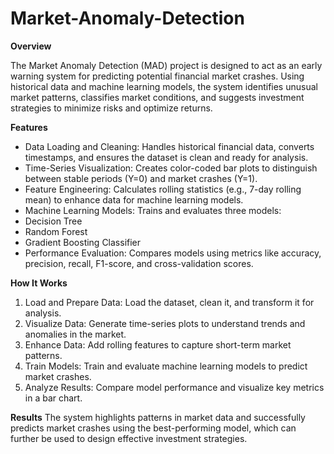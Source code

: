 # Market-Anomaly-Detection

**Overview**

The Market Anomaly Detection (MAD) project is designed to act as an early warning system for predicting potential financial market crashes. Using historical data and machine learning models, the system identifies unusual market patterns, classifies market conditions, and suggests investment strategies to minimize risks and optimize returns.

**Features**
- Data Loading and Cleaning: Handles historical financial data, converts timestamps, and ensures the dataset is clean and ready for analysis.
- Time-Series Visualization: Creates color-coded bar plots to distinguish between stable periods (Y=0) and market crashes (Y=1).
- Feature Engineering: Calculates rolling statistics (e.g., 7-day rolling mean) to enhance data for machine learning models.
- Machine Learning Models: Trains and evaluates three models:
- Decision Tree
- Random Forest
- Gradient Boosting Classifier
- Performance Evaluation: Compares models using metrics like accuracy, precision, recall, F1-score, and cross-validation scores.

**How It Works**
1. Load and Prepare Data: Load the dataset, clean it, and transform it for analysis.
2. Visualize Data: Generate time-series plots to understand trends and anomalies in the market.
3. Enhance Data: Add rolling features to capture short-term market patterns.
4. Train Models: Train and evaluate machine learning models to predict market crashes.
5. Analyze Results: Compare model performance and visualize key metrics in a bar chart.

**Results**
The system highlights patterns in market data and successfully predicts market crashes using the best-performing model, which can further be used to design effective investment strategies.
